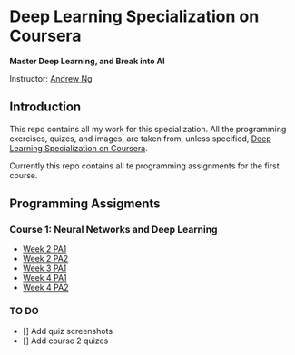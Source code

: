# Deep Learning Specialization on Coursera
**Master Deep Learning, and Break into AI**

Instructor: [Andrew Ng](http://www.andrewng.org/)

## Introduction

This repo contains all my work for this specialization. All the programming exercises, quizes, and images, are taken from, unless specified, [Deep Learning Specialization on Coursera](https://www.coursera.org/specializations/deep-learning).

Currently this repo contains all te programming assignments for the first course. 
## Programming Assigments 

### Course 1: Neural Networks and Deep Learning 
- [Week 2 PA1](https://github.com/karanchawla/DeepLearningSpecialization-Coursera/blob/master/Neural%20Networks%20and%20Deep%20Learning/Week%202/Python%2BBasics%2BWith%2BNumpy%2Bv3.ipynb)
- [Week 2 PA2](https://github.com/karanchawla/DeepLearningSpecialization-Coursera/blob/master/Neural%20Networks%20and%20Deep%20Learning/Week%202/Logistic%2BRegression%2Bwith%2Ba%2BNeural%2BNetwork%2Bmindset%2Bv3.ipynb)
- [Week 3 PA1](https://github.com/karanchawla/DeepLearningSpecialization-Coursera/blob/master/Neural%20Networks%20and%20Deep%20Learning/Week%203/Planar%2Bdata%2Bclassification%2Bwith%2Bone%2Bhidden%2Blayer%2Bv3.ipynb)
- [Week 4 PA1](https://github.com/karanchawla/DeepLearningSpecialization-Coursera/blob/master/Neural%20Networks%20and%20Deep%20Learning/Week%204/Building%2Byour%2BDeep%2BNeural%2BNetwork%2B-%2BStep%2Bby%2BStep%2Bv3.ipynb)
- [Week 4 PA2](https://github.com/karanchawla/DeepLearningSpecialization-Coursera/blob/master/Neural%20Networks%20and%20Deep%20Learning/Week%204/Deep%2BNeural%2BNetwork%2B-%2BApplication%2Bv3.ipynb)

### TO DO
- [] Add quiz screenshots
- [] Add course 2 quizes
